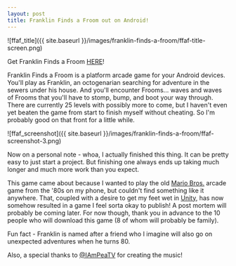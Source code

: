 ```yaml
---
layout: post
title: Franklin Finds a Froom out on Android!
---
```


![ffaf_title]({{ site.baseurl }}/images/franklin-finds-a-froom/ffaf-title-screen.png)

Get Franklin Finds a Froom [HERE](https://play.google.com/store/apps/details?id=com.jonuy.franklinfroom)!

Franklin Finds a Froom is a platform arcade game for your Android devices. You'll play as Franklin, an octogenarian searching for adventure in the sewers under his house. And you'll encounter Frooms... waves and waves of Frooms that you'll have to stomp, bump, and boot your way through. There are currently 25 levels with possibly more to come, but I haven't even yet beaten the game from start to finish myself without cheating. So I'm probably good on that front for a little while.

![ffaf_screenshot]({{ site.baseurl }}/images/franklin-finds-a-froom/ffaf-screenshot-3.png)

Now on a personal note - whoa, I actually finished this thing. It can be pretty easy to just start a project. But finishing one always ends up taking much longer and much more work than you expect.

This game came about because I wanted to play the old [Mario Bros.](http://en.wikipedia.org/wiki/Mario_Bros) arcade game from the '80s on my phone, but couldn't find something like it anywhere. That, coupled with a desire to get my feet wet in [Unity](http://unity3d.com/), has now somehow resulted in a game I feel sorta okay to publish! A post mortem will probably be coming later. For now though, thank you in advance to the 10 people who will download this game (8 of whom will probably be family).

Fun fact - Franklin is named after a friend who I imagine will also go on unexpected adventures when he turns 80.

Also, a special thanks to [@IAmPeaTV](https://twitter.com/iampeatv) for creating the music!